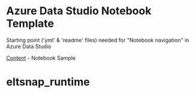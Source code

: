 # Azure Data Studio Notebook Template
Starting point ('yml' & 'readme' files) needed for "Notebook navigation" in Azure Data Studio

[Content](content/readme.md) - Notebook Sample
# eltsnap_runtime
